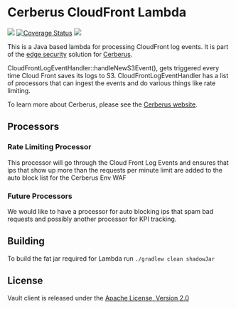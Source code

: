 # Cerberus CloudFront Lambda

[![][travis img]][travis]
[![Coverage Status](https://coveralls.io/repos/github/Nike-Inc/cerberus-cloudfront-lambda/badge.svg?branch=master)](https://coveralls.io/github/Nike-Inc/cerberus-cloudfront-lambda)
[![][license img]][license]

This is a Java based lambda for processing CloudFront log events. It is part of the [edge security](http://engineering.nike.com/cerberus/docs/architecture/infrastructure-overview)
solution for [Cerberus](http://engineering.nike.com/cerberus/).

CloudFrontLogEventHandler::handleNewS3Event(), gets triggered every time Cloud Front saves its logs to S3.
CloudFrontLogEventHandler has a list of processors that can ingest the events and do various things like rate limiting.

To learn more about Cerberus, please see the [Cerberus website](http://engineering.nike.com/cerberus/).

## Processors

### Rate Limiting Processor
This processor will go through the Cloud Front Log Events and ensures that ips that show up more than the requests per minute limit are added to the auto block list for the Cerberus Env WAF

### Future Processors
We would like to have a processor for auto blocking ips that spam bad requests and possibly another processor for KPI tracking.

## Building

To build the fat jar required for Lambda run `./gradlew clean shadowJar`

## License

Vault client is released under the [Apache License, Version 2.0](http://www.apache.org/licenses/LICENSE-2.0)


[travis]:https://travis-ci.org/Nike-Inc/cerberus-cloudfront-lambda
[travis img]:https://api.travis-ci.org/Nike-Inc/cerberus-cloudfront-lambda.svg?branch=master

[license]:LICENSE.txt
[license img]:https://img.shields.io/badge/License-Apache%202-blue.svg
